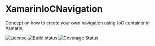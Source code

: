 # XamarinIoCNavigation
Concept on how to create your own navigation using IoC container in Xamarin.

[![License](http://img.shields.io/:license-mit-blue.svg)](https://github.com/kkolodziejczak/XamarinIoCNavigation/blob/master/LICENSE)
[![Build status](https://ci.appveyor.com/api/projects/status/is5sv1vqq7x9v7ty/branch/master?svg=true)](https://ci.appveyor.com/project/kkolodziejczak/xamariniocnavigation/branch/master)
[![Coverage Status](https://coveralls.io/repos/github/kkolodziejczak/XamarinIoCNavigation/badge.svg?branch=master)](https://coveralls.io/github/kkolodziejczak/XamarinIoCNavigation?branch=master) 

